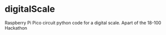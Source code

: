 # digitalScale
Raspberry Pi Pico circuit python code for a digital scale. Apart of the 18-100 Hackathon
